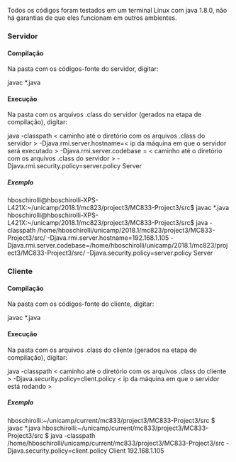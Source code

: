 Todos os códigos foram testados em um terminal Linux com java 1.8.0, não há garantias de que eles funcionam em outros ambientes.

### Servidor
#### Compilação
Na pasta com os códigos-fonte do servidor, digitar:

javac *.java

#### Execução
Na pasta com os arquivos .class do servidor (gerados na etapa de compilação), digitar:

java -classpath < caminho até o diretório com os arquivos .class do servidor > -Djava.rmi.server.hostname=< ip da máquina em que o servidor será executado > -Djava.rmi.server.codebase = < caminho até o diretório com os arquivos .class do servidor > -Djava.rmi.security.policy=server.policy Server

##### Exemplo
hboschirolli@hboschirolli-XPS-L421X:\~/unicamp/2018.1/mc823/project3/MC833-Project3/src$ javac *.java
hboschirolli@hboschirolli-XPS-L421X:\~/unicamp/2018.1/mc823/project3/MC833-Project3/src$ java -classpath /home/hboschirolli/unicamp/2018.1/mc823/project3/MC833-Project3/src/ -Djava.rmi.server.hostname=192.168.1.105 -Djava.rmi.server.codebase=/home/hboschirolli/unicamp/2018.1/mc823/project3/MC833-Project3/src/ -Djava.security.policy=server.policy Server


### Cliente
#### Compilação
Na pasta com os códigos-fonte do cliente, digitar:

javac *.java

#### Execução
Na pasta com os arquivos .class do cliente (gerados na etapa de compilação), digitar:

java -classpath < caminho até o diretório com os arquivos .class do cliente > -Djava.security.policy=client.policy < ip da máquina em que o servidor está rodando >

##### Exemplo
hboschirolli:\~/unicamp/current/mc833/project3/MC833-Project3/src $ javac *.java
hboschirolli:\~/unicamp/current/mc833/project3/MC833-Project3/src $ java -classpath /home/hboschirolli/unicamp/current/mc833/project3/MC833-Project3/src -Djava.security.policy=client.policy Client 192.168.1.105
